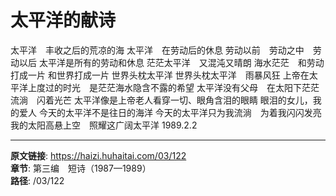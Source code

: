# 太平洋的献诗

太平洋　丰收之后的荒凉的海
太平洋　在劳动后的休息
劳动以前　劳动之中　劳动以后
太平洋是所有的劳动和休息
茫茫太平洋　又混沌又晴朗
海水茫茫　和劳动打成一片
和世界打成一片
世界头枕太平洋
世界头枕太平洋　雨暴风狂
上帝在太平洋上度过的时光　是茫茫海水隐含不露的希望
太平洋没有父母　在太阳下茫茫流淌　闪着光芒
太平洋像是上帝老人看穿一切、眼角含泪的眼睛
眼泪的女儿，我的爱人
今天的太平洋不是往日的海洋
今天的太平洋只为我流淌　为着我闪闪发亮
我的太阳高悬上空　照耀这广阔太平洋
1989.2.2

---

**原文链接**: https://haizi.huhaitai.com/03/122  
**章节**: 第三编　短诗（1987—1989）  
**路径**: /03/122
